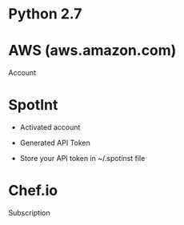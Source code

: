 # Python 2.7

# AWS (aws.amazon.com)

Account

# SpotInt

* Activated account

* Generated API Token

* Store your API token in ~/.spotinst file

# Chef.io

Subscription
